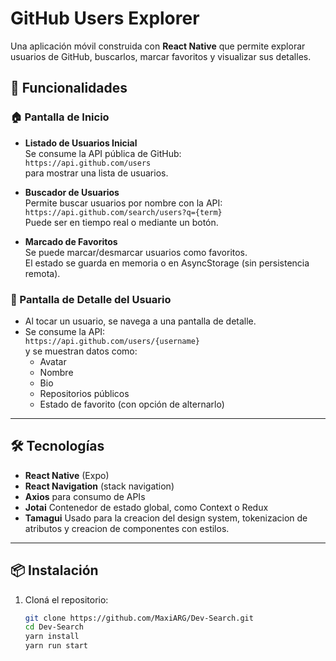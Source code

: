 # GitHub Users Explorer

Una aplicación móvil construida con **React Native** que permite explorar usuarios de GitHub, buscarlos, marcar favoritos y visualizar sus detalles.

## 🚀 Funcionalidades

### 🏠 Pantalla de Inicio

- **Listado de Usuarios Inicial**  
  Se consume la API pública de GitHub:  
  `https://api.github.com/users`  
  para mostrar una lista de usuarios.

- **Buscador de Usuarios**  
  Permite buscar usuarios por nombre con la API:  
  `https://api.github.com/search/users?q={term}`  
  Puede ser en tiempo real o mediante un botón.

- **Marcado de Favoritos**  
  Se puede marcar/desmarcar usuarios como favoritos.  
  El estado se guarda en memoria o en AsyncStorage (sin persistencia remota).

### 👤 Pantalla de Detalle del Usuario

- Al tocar un usuario, se navega a una pantalla de detalle.
- Se consume la API:  
  `https://api.github.com/users/{username}`  
  y se muestran datos como:
  - Avatar
  - Nombre
  - Bio
  - Repositorios públicos
  - Estado de favorito (con opción de alternarlo)

---

## 🛠️ Tecnologías

- **React Native** (Expo)
- **React Navigation** (stack navigation)
- **Axios** para consumo de APIs
- **Jotai** Contenedor de estado global, como Context o Redux
- **Tamagui** Usado para la creacion del design system, tokenizacion de atributos y creacion de componentes con estilos.


---

## 📦 Instalación

1. Cloná el repositorio:
   ```bash
   git clone https://github.com/MaxiARG/Dev-Search.git
   cd Dev-Search
   yarn install
   yarn run start
    ```
